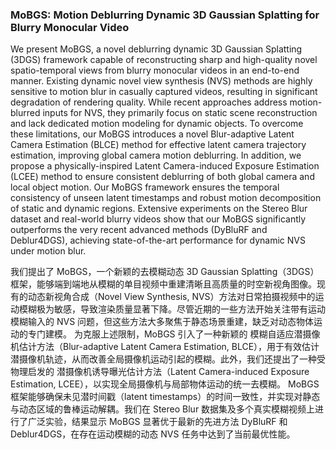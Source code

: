 ### MoBGS: Motion Deblurring Dynamic 3D Gaussian Splatting for Blurry Monocular Video

We present MoBGS, a novel deblurring dynamic 3D Gaussian Splatting (3DGS) framework capable of reconstructing sharp and high-quality novel spatio-temporal views from blurry monocular videos in an end-to-end manner. Existing dynamic novel view synthesis (NVS) methods are highly sensitive to motion blur in casually captured videos, resulting in significant degradation of rendering quality. While recent approaches address motion-blurred inputs for NVS, they primarily focus on static scene reconstruction and lack dedicated motion modeling for dynamic objects. To overcome these limitations, our MoBGS introduces a novel Blur-adaptive Latent Camera Estimation (BLCE) method for effective latent camera trajectory estimation, improving global camera motion deblurring. In addition, we propose a physically-inspired Latent Camera-induced Exposure Estimation (LCEE) method to ensure consistent deblurring of both global camera and local object motion. Our MoBGS framework ensures the temporal consistency of unseen latent timestamps and robust motion decomposition of static and dynamic regions. Extensive experiments on the Stereo Blur dataset and real-world blurry videos show that our MoBGS significantly outperforms the very recent advanced methods (DyBluRF and Deblur4DGS), achieving state-of-the-art performance for dynamic NVS under motion blur.

我们提出了 MoBGS，一个新颖的去模糊动态 3D Gaussian Splatting（3DGS）框架，能够端到端地从模糊的单目视频中重建清晰且高质量的时空新视角图像。现有的动态新视角合成（Novel View Synthesis, NVS）方法对日常拍摄视频中的运动模糊极为敏感，导致渲染质量显著下降。尽管近期的一些方法开始关注带有运动模糊输入的 NVS 问题，但这些方法大多聚焦于静态场景重建，缺乏对动态物体运动的专门建模。
为克服上述限制，MoBGS 引入了一种新颖的 模糊自适应潜摄像机估计方法（Blur-adaptive Latent Camera Estimation, BLCE），用于有效估计潜摄像机轨迹，从而改善全局摄像机运动引起的模糊。此外，我们还提出了一种受物理启发的 潜摄像机诱导曝光估计方法（Latent Camera-induced Exposure Estimation, LCEE），以实现全局摄像机与局部物体运动的统一去模糊。
MoBGS 框架能够确保未见潜时间戳（latent timestamps）的时间一致性，并实现对静态与动态区域的鲁棒运动解耦。我们在 Stereo Blur 数据集及多个真实模糊视频上进行了广泛实验，结果显示 MoBGS 显著优于最新的先进方法 DyBluRF 和 Deblur4DGS，在存在运动模糊的动态 NVS 任务中达到了当前最优性能。

